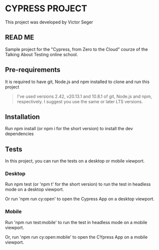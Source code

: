 # CYPRESS PROJECT

This project was developed by Victor Seger

## READ ME

Sample project for the "Cypress, from Zero to the Cloud" courze of the Talking About Testing online school.

## Pre-requirements

It is required to have git, Node.js and npm installed to clone and run this project

>I've used versions 2.42, v20.13.1 and 10.8.1 of git, Node.js and npm, respectively. I suggest you use the same or later LTS versions.

## Installation

Run npm install (or npm i for the short version) to install the dev dependencies

## Tests

In this project, you can run the tests on a desktop or mobile viewport.

### Desktop

Run npm test (or 'npm t' for the short version) to run the test in headless mode on a desktop viewport.

Or run 'npm run cy:open' to open the Cypress App on a desktop viewport.

### Mobile

Run 'npm run test:mobile' to run the test in headless mode on a mobile viewport.

Or, run 'npm run cy:open:mobile' to open the CYpress App on a mobile viewport.